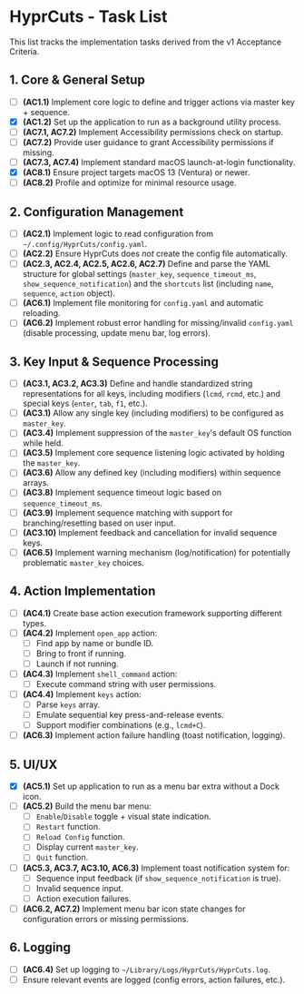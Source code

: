 # HyprCuts - Task List

This list tracks the implementation tasks derived from the v1 Acceptance Criteria.

## 1. Core & General Setup
- [ ] **(AC1.1)** Implement core logic to define and trigger actions via master key + sequence.
- [x] **(AC1.2)** Set up the application to run as a background utility process.
- [ ] **(AC7.1, AC7.2)** Implement Accessibility permissions check on startup.
- [ ] **(AC7.2)** Provide user guidance to grant Accessibility permissions if missing.
- [ ] **(AC7.3, AC7.4)** Implement standard macOS launch-at-login functionality.
- [x] **(AC8.1)** Ensure project targets macOS 13 (Ventura) or newer.
- [ ] **(AC8.2)** Profile and optimize for minimal resource usage.

## 2. Configuration Management
- [ ] **(AC2.1)** Implement logic to read configuration from `~/.config/HyprCuts/config.yaml`.
- [ ] **(AC2.2)** Ensure HyprCuts does *not* create the config file automatically.
- [ ] **(AC2.3, AC2.4, AC2.5, AC2.6, AC2.7)** Define and parse the YAML structure for global settings (`master_key`, `sequence_timeout_ms`, `show_sequence_notification`) and the `shortcuts` list (including `name`, `sequence`, `action` object).
- [ ] **(AC6.1)** Implement file monitoring for `config.yaml` and automatic reloading.
- [ ] **(AC6.2)** Implement robust error handling for missing/invalid `config.yaml` (disable processing, update menu bar, log errors).

## 3. Key Input & Sequence Processing
- [ ] **(AC3.1, AC3.2, AC3.3)** Define and handle standardized string representations for all keys, including modifiers (`lcmd`, `rcmd`, etc.) and special keys (`enter`, `tab`, `f1`, etc.).
- [ ] **(AC3.1)** Allow any single key (including modifiers) to be configured as `master_key`.
- [ ] **(AC3.4)** Implement suppression of the `master_key`'s default OS function while held.
- [ ] **(AC3.5)** Implement core sequence listening logic activated by holding the `master_key`.
- [ ] **(AC3.6)** Allow any defined key (including modifiers) within sequence arrays.
- [ ] **(AC3.8)** Implement sequence timeout logic based on `sequence_timeout_ms`.
- [ ] **(AC3.9)** Implement sequence matching with support for branching/resetting based on user input.
- [ ] **(AC3.10)** Implement feedback and cancellation for invalid sequence keys.
- [ ] **(AC6.5)** Implement warning mechanism (log/notification) for potentially problematic `master_key` choices.

## 4. Action Implementation
- [ ] **(AC4.1)** Create base action execution framework supporting different types.
- [ ] **(AC4.2)** Implement `open_app` action:
    - [ ] Find app by name or bundle ID.
    - [ ] Bring to front if running.
    - [ ] Launch if not running.
- [ ] **(AC4.3)** Implement `shell_command` action:
    - [ ] Execute command string with user permissions.
- [ ] **(AC4.4)** Implement `keys` action:
    - [ ] Parse `keys` array.
    - [ ] Emulate sequential key press-and-release events.
    - [ ] Support modifier combinations (e.g., `lcmd+C`).
- [ ] **(AC6.3)** Implement action failure handling (toast notification, logging).

## 5. UI/UX
- [x] **(AC5.1)** Set up application to run as a menu bar extra without a Dock icon.
- [ ] **(AC5.2)** Build the menu bar menu:
    - [ ] `Enable`/`Disable` toggle + visual state indication.
    - [ ] `Restart` function.
    - [ ] `Reload Config` function.
    - [ ] Display current `master_key`.
    - [ ] `Quit` function.
- [ ] **(AC5.3, AC3.7, AC3.10, AC6.3)** Implement toast notification system for:
    - [ ] Sequence input feedback (if `show_sequence_notification` is true).
    - [ ] Invalid sequence input.
    - [ ] Action execution failures.
- [ ] **(AC6.2, AC7.2)** Implement menu bar icon state changes for configuration errors or missing permissions.

## 6. Logging
- [ ] **(AC6.4)** Set up logging to `~/Library/Logs/HyprCuts/HyprCuts.log`.
- [ ] Ensure relevant events are logged (config errors, action failures, etc.). 
